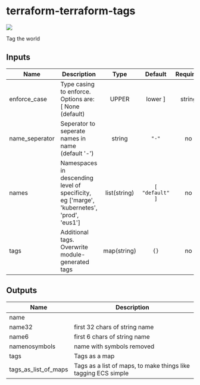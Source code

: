 # terraform-terraform-tags
[![](https://github.com/rhythmictech/terraform-terraform-tags/workflows/check/badge.svg)](https://github.com/rhythmictech/terraform-terraform-tags/actions)

Tag the world

<!-- BEGINNING OF PRE-COMMIT-TERRAFORM DOCS HOOK -->
## Inputs

| Name | Description | Type | Default | Required |
|------|-------------|:----:|:-----:|:-----:|
| enforce\_case | Type casing to enforce. Options are: [ None (default) | UPPER | lower ] | string | `"None"` | no |
| name\_seperator | Seperator to seperate names in name (default '-') | string | `"-"` | no |
| names | Namespaces in descending level of specificity, eg ['marge', 'kubernetes', 'prod', 'eus1'] | list(string) | `[ "default" ]` | no |
| tags | Additional tags. Overwrite module-generated tags | map(string) | `{}` | no |

## Outputs

| Name | Description |
|------|-------------|
| name |  |
| name32 | first 32 chars of string name |
| name6 | first 6 chars of string name |
| namenosymbols | name with symbols removed |
| tags | Tags as a map |
| tags\_as\_list\_of\_maps | Tags as a list of maps, to make things like tagging ECS simple |

<!-- END OF PRE-COMMIT-TERRAFORM DOCS HOOK -->

